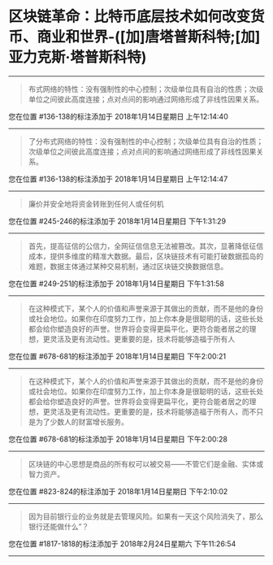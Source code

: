 # 区块链革命：比特币底层技术如何改变货币、商业和世界-([加]唐塔普斯科特;[加]亚力克斯·塔普斯科特)

---

> 布式网络的特性：没有强制性的中心控制；次级单位具有自治的性质；次级单位之间彼此高度连接；点对点间的影响通过网络形成了非线性因果关系。

您在位置 #136-138的标注添加于 2018年1月14日星期日 上午12:14:40

---

> 了分布式网络的特性：没有强制性的中心控制；次级单位具有自治的性质；次级单位之间彼此高度连接；点对点间的影响通过网络形成了非线性因果关系。

您在位置 #136-138的标注添加于 2018年1月14日星期日 上午12:14:47

---

> 廉价并安全地将资金转账到任何人或任何机

您在位置 #245-246的标注添加于 2018年1月14日星期日 下午1:31:29

---

> 首先，提高征信的公信力，全网征信信息无法被篡改。其次，显著降低征信成本，提供多维度的精准大数据。最后，区块链技术有可能打破数据孤岛的难题，数据主体通过某种交易机制，通过区块链交换数据信息。

您在位置 #249-251的标注添加于 2018年1月14日星期日 下午1:31:58

---

> 在这种模式下，某个人的价值和声誉来源于其做出的贡献，而不是他的身份或社会地位。如果你在印度努力工作，加上你本身是很聪明的话，这些长处都会给你塑造良好的声誉。世界将会变得更扁平化，更符合能者居之的理想，更灵活及更有流动性。更重要的是，技术将能够造福于所有人

您在位置 #678-681的标注添加于 2018年1月14日星期日 下午2:00:21

---

> 在这种模式下，某个人的价值和声誉来源于其做出的贡献，而不是他的身份或社会地位。如果你在印度努力工作，加上你本身是很聪明的话，这些长处都会给你塑造良好的声誉。世界将会变得更扁平化，更符合能者居之的理想，更灵活及更有流动性。更重要的是，技术将能够造福于所有人，而不只是为了少数人的财富增长服务。

您在位置 #678-681的标注添加于 2018年1月14日星期日 下午2:00:28

---

> 区块链的中心思想是商品的所有权可以被交易——不管它们是金融、实体或智力资产。

您在位置 #823-824的标注添加于 2018年1月14日星期日 下午2:10:02

---

> 因为目前银行业的业务就是去管理风险。如果有一天这个风险消失了，那么银行还能做什么”？

您在位置 #1817-1818的标注添加于 2018年2月24日星期六 下午11:26:54

---


